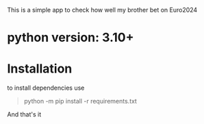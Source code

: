 This is a simple app to check how well my brother bet on Euro2024

# python version: 3.10+

# Installation

to install dependencies use

> python -m pip install -r requirements.txt

And that's it
